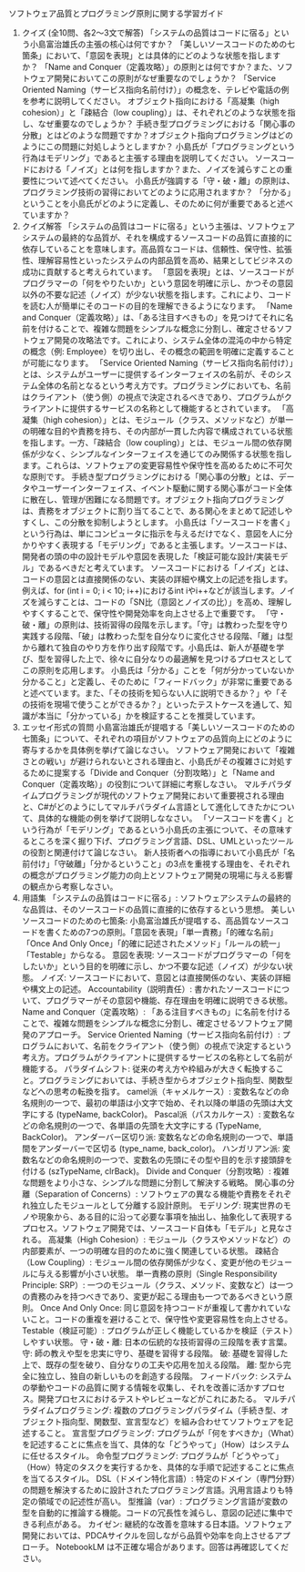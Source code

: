 ソフトウェア品質とプログラミング原則に関する学習ガイド
1. クイズ (全10問、各2～3文で解答)
「システムの品質はコードに宿る」という小島富治雄氏の主張の核心は何ですか？
「美しいソースコードのための七箇条」において、「意図を表現」とは具体的にどのような状態を指しますか？
「Name and Conquer（定義攻略）」の原則とは何ですか？また、ソフトウェア開発においてこの原則がなぜ重要なのでしょうか？
「Service Oriented Naming（サービス指向名前付け）」の概念を、テレビや電話の例を参考に説明してください。
オブジェクト指向における「高凝集（high cohesion）」と「疎結合（low coupling）」は、それぞれどのような状態を指し、なぜ重要なのでしょうか？
手続き型プログラミングにおける「関心事の分散」とはどのような問題ですか？オブジェクト指向プログラミングはどのようにこの問題に対処しようとしますか？
小島氏が「プログラミングという行為はモデリング」であると主張する理由を説明してください。
ソースコードにおける「ノイズ」とは何を指しますか？また、ノイズを減らすことの重要性について述べてください。
小島氏が強調する「守・破・離」の原則は、プログラミング技術の習得においてどのように応用されますか？
「分かる」ということを小島氏がどのように定義し、そのために何が重要であると述べていますか？
2. クイズ解答
「システムの品質はコードに宿る」という主張は、ソフトウェアシステムの最終的な品質が、それを構成するソースコードの品質に直接的に依存していることを意味します。高品質なコードは、信頼性、保守性、拡張性、理解容易性といったシステムの内部品質を高め、結果としてビジネスの成功に貢献すると考えられています。
「意図を表現」とは、ソースコードがプログラマーの「何をやりたいか」という意図を明確に示し、かつその意図以外の不要な記述（ノイズ）が少ない状態を指します。これにより、コードを読む人が簡単にそのコードの目的を理解できるようになります。
「Name and Conquer（定義攻略）」は、「ある注目すべきもの」を見つけてそれに名前を付けることで、複雑な問題をシンプルな概念に分割し、確定させるソフトウェア開発の攻略法です。これにより、システム全体の混沌の中から特定の概念（例: Employee）を切り出し、その概念の範囲を明確に定義することが可能になります。
「Service Oriented Naming（サービス指向名前付け）」とは、システムがユーザーに提供するインターフェイスの名前が、そのシステム全体の名前となるという考え方です。プログラミングにおいても、名前はクライアント（使う側）の視点で決定されるべきであり、プログラムがクライアントに提供するサービスの名称として機能するとされています。
「高凝集（high cohesion）」とは、モジュール（クラス、メソッドなど）が単一の明確な目的や責務を持ち、その内部が一貫した内容で構成されている状態を指します。一方、「疎結合（low coupling）」とは、モジュール間の依存関係が少なく、シンプルなインターフェイスを通じてのみ関係する状態を指します。これらは、ソフトウェアの変更容易性や保守性を高めるために不可欠な原則です。
手続き型プログラミングにおける「関心事の分散」とは、データやユーザーインターフェイス、イベント駆動に関する関心事がコード全体に散在し、管理が困難になる問題です。オブジェクト指向プログラミングは、責務をオブジェクトに割り当てることで、ある関心をまとめて記述しやすくし、この分散を抑制しようとします。
小島氏は「ソースコードを書く」という行為は、単にコンピュータに指示を与えるだけでなく、意図を人に分かりやすく表現する「モデリング」であると主張します。ソースコードは、開発者の頭の中の設計モデルや意図を表現した「検証可能な設計/実装モデル」であるべきだと考えています。
ソースコードにおける「ノイズ」とは、コードの意図とは直接関係のない、実装の詳細や構文上の記述を指します。例えば、for (int i = 0; i < 10; i++)におけるint iやi++などが該当します。ノイズを減らすことは、コードの「SN比（意図とノイズの比）」を高め、理解しやすくすることで、保守性や開発効率を向上させる上で重要です。
「守・破・離」の原則は、技術習得の段階を示します。「守」は教わった型を守り実践する段階、「破」は教わった型を自分なりに変化させる段階、「離」は型から離れて独自のやり方を作り出す段階です。小島氏は、新人が基礎を学び、型を習得した上で、徐々に自分なりの最適解を見つけるプロセスとしてこの原則を応用します。
小島氏は「分かる」ことを「何が分かっていないか分かること」と定義し、そのために「フィードバック」が非常に重要であると述べています。また、「その技術を知らない人に説明できるか？」や「その技術を現場で使うことができるか？」といったテストケースを通して、知識が本当に「分かっている」かを検証することを推奨しています。
3. エッセイ形式の質問
小島富治雄氏が提唱する「美しいソースコードのための七箇条」について、それぞれの項目がソフトウェアの品質向上にどのように寄与するかを具体例を挙げて論じなさい。
ソフトウェア開発において「複雑さとの戦い」が避けられないとされる理由と、小島氏がその複雑さに対処するために提案する「Divide and Conquer（分割攻略）」と「Name and Conquer（定義攻略）」の役割について詳細に考察しなさい。
マルチパラダイムプログラミングが現代のソフトウェア開発において重要視される理由と、C#がどのようにしてマルチパラダイム言語として進化してきたかについて、具体的な機能の例を挙げて説明しななさい。
「ソースコードを書く」という行為が「モデリング」であるという小島氏の主張について、その意味するところを深く掘り下げ、プログラミング言語、DSL、UMLといったツールの役割と関連付けて論じなさい。
新人技術者への指導において小島氏が「名前付け」「守破離」「分かるということ」の3点を重視する理由を、それぞれの概念がプログラミング能力の向上とソフトウェア開発の現場に与える影響の観点から考察しなさい。
4. 用語集
「システムの品質はコードに宿る」: ソフトウェアシステムの最終的な品質は、そのソースコードの品質に直接的に依存するという思想。
美しいソースコードのための七箇条: 小島富治雄氏が提唱する、高品質なソースコードを書くための7つの原則。「意図を表現」「単一責務」「的確な名前」「Once And Only Once」「的確に記述されたメソッド」「ルールの統一」「Testable」からなる。
意図を表現: ソースコードがプログラマーの「何をしたいか」という目的を明確に示し、かつ不要な記述（ノイズ）が少ない状態。
ノイズ: ソースコードにおいて、意図とは直接関係のない、実装の詳細や構文上の記述。
Accountability（説明責任）: 書かれたソースコードについて、プログラマーがその意図や機能、存在理由を明確に説明できる状態。
Name and Conquer（定義攻略）: 「ある注目すべきもの」に名前を付けることで、複雑な問題をシンプルな概念に分割し、確定させるソフトウェア開発のアプローチ。
Service Oriented Naming（サービス指向名前付け）: プログラムにおいて、名前をクライアント（使う側）の視点で決定するという考え方。プログラムがクライアントに提供するサービスの名称として名前が機能する。
パラダイムシフト: 従来の考え方や枠組みが大きく転換すること。プログラミングにおいては、手続き型からオブジェクト指向型、関数型などへの思考の転換を指す。
camel派（キャメルケース）: 変数名などの命名規則の一つで、最初の単語は小文字で始め、それ以降の単語の先頭は大文字にする (typeName, backColor)。
Pascal派（パスカルケース）: 変数名などの命名規則の一つで、各単語の先頭を大文字にする (TypeName, BackColor)。
アンダーバー区切り派: 変数名などの命名規則の一つで、単語間をアンダーバーで区切る (type_name, back_color)。
ハンガリアン派: 変数名などの命名規則の一つで、変数名の先頭にその型や目的を示す接頭辞を付ける (szTypeName, clrBack)。
Divide and Conquer（分割攻略）: 複雑な問題をより小さな、シンプルな問題に分割して解決する戦略。
関心事の分離（Separation of Concerns）: ソフトウェアの異なる機能や責務をそれぞれ独立したモジュールとして分離する設計原則。
モデリング: 現実世界のモノや現象から、ある目的に沿って必要な事項を抽出し、抽象化して表現するプロセス。ソフトウェア開発では、ソースコード自体も「モデル」と見なされる。
高凝集（High Cohesion）: モジュール（クラスやメソッドなど）の内部要素が、一つの明確な目的のために強く関連している状態。
疎結合（Low Coupling）: モジュール間の依存関係が少なく、変更が他のモジュールに与える影響が小さい状態。
単一責務の原則（Single Responsibility Principle: SRP）: 一つのモジュール（クラス、メソッド、変数など）は一つの責務のみを持つべきであり、変更が起こる理由も一つであるべきという原則。
Once And Only Once: 同じ意図を持つコードが重複して書かれていないこと。コードの重複を避けることで、保守性や変更容易性を向上させる。
Testable（検証可能）: プログラムが正しく機能しているかを検証（テスト）しやすい状態。
守・破・離: 日本の伝統的な技術習得の三段階を表す言葉。
守: 師の教えや型を忠実に守り、基礎を習得する段階。
破: 基礎を習得した上で、既存の型を破り、自分なりの工夫や応用を加える段階。
離: 型から完全に独立し、独自の新しいものを創造する段階。
フィードバック: システムの挙動やコードの品質に関する情報を収集し、それを改善に活かすプロセス。開発プロセスにおけるテストやレビューなどがこれにあたる。
マルチパラダイムプログラミング: 複数のプログラミングパラダイム（手続き型、オブジェクト指向型、関数型、宣言型など）を組み合わせてソフトウェアを記述すること。
宣言型プログラミング: プログラムが「何をすべきか」（What）を記述することに焦点を当て、具体的な「どうやって」（How）はシステムに任せるスタイル。
命令型プログラミング: プログラムが「どうやって」（How）特定のタスクを実行するかを、具体的な手順で記述することに焦点を当てるスタイル。
DSL（ドメイン特化言語）: 特定のドメイン（専門分野）の問題を解決するために設計されたプログラミング言語。汎用言語よりも特定の領域での記述性が高い。
型推論（var）: プログラミング言語が変数の型を自動的に推論する機能。コードの冗長性を減らし、意図の記述に集中できる利点がある。
カイゼン: 継続的な改善を意味する日本語。ソフトウェア開発においては、PDCAサイクルを回しながら品質や効率を向上させるアプローチ。
NotebookLM は不正確な場合があります。回答は再確認してください。